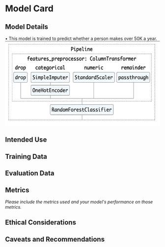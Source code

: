 # Model Card

## Model Details
• This model is trained to predict whether a person makes over 50K a year.  
<img src='/screenshots/model_architecture.jpg' width=561, height=276>

## Intended Use

## Training Data

## Evaluation Data

## Metrics
_Please include the metrics used and your model's performance on those metrics._

## Ethical Considerations

## Caveats and Recommendations
